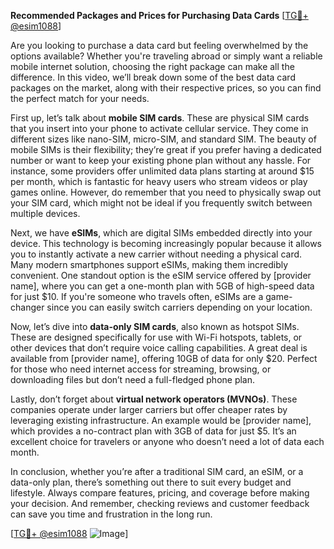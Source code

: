 **Recommended Packages and Prices for Purchasing Data Cards** [[TG💪+ @esim1088](https://t.me/s/esim1088)]

Are you looking to purchase a data card but feeling overwhelmed by the options available? Whether you're traveling abroad or simply want a reliable mobile internet solution, choosing the right package can make all the difference. In this video, we’ll break down some of the best data card packages on the market, along with their respective prices, so you can find the perfect match for your needs.

First up, let’s talk about **mobile SIM cards**. These are physical SIM cards that you insert into your phone to activate cellular service. They come in different sizes like nano-SIM, micro-SIM, and standard SIM. The beauty of mobile SIMs is their flexibility; they’re great if you prefer having a dedicated number or want to keep your existing phone plan without any hassle. For instance, some providers offer unlimited data plans starting at around $15 per month, which is fantastic for heavy users who stream videos or play games online. However, do remember that you need to physically swap out your SIM card, which might not be ideal if you frequently switch between multiple devices.

Next, we have **eSIMs**, which are digital SIMs embedded directly into your device. This technology is becoming increasingly popular because it allows you to instantly activate a new carrier without needing a physical card. Many modern smartphones support eSIMs, making them incredibly convenient. One standout option is the eSIM service offered by [provider name], where you can get a one-month plan with 5GB of high-speed data for just $10. If you're someone who travels often, eSIMs are a game-changer since you can easily switch carriers depending on your location.

Now, let’s dive into **data-only SIM cards**, also known as hotspot SIMs. These are designed specifically for use with Wi-Fi hotspots, tablets, or other devices that don’t require voice calling capabilities. A great deal is available from [provider name], offering 10GB of data for only $20. Perfect for those who need internet access for streaming, browsing, or downloading files but don’t need a full-fledged phone plan.

Lastly, don’t forget about **virtual network operators (MVNOs)**. These companies operate under larger carriers but offer cheaper rates by leveraging existing infrastructure. An example would be [provider name], which provides a no-contract plan with 3GB of data for just $5. It’s an excellent choice for travelers or anyone who doesn’t need a lot of data each month.

In conclusion, whether you’re after a traditional SIM card, an eSIM, or a data-only plan, there’s something out there to suit every budget and lifestyle. Always compare features, pricing, and coverage before making your decision. And remember, checking reviews and customer feedback can save you time and frustration in the long run.

[[TG💪+ @esim1088](https://t.me/s/esim1088) ![Image](https://i.postimg.cc/Y0z9fWf4/image.png)]
